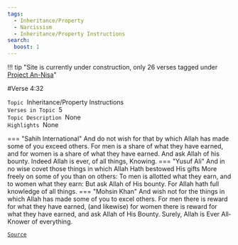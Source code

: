```yaml
---
tags:
  - Inheritance/Property
  - Narcissism
  - Inheritance/Property Instructions
search:
  boost: 1 
---
```

!!! tip "Site is currently under construction, only 26 verses tagged under [Project An-Nisa](/an-nisa)"

#Verse  4:32

`Topic`&nbsp; Inheritance/Property Instructions   
`Verses in Topic`&nbsp; 5  
`Topic Description`&nbsp; None    
`Highlights`&nbsp; None   

=== "Sahih International"
    And do not wish for that by which Allah has made some of you exceed others. For men is a share of what they have earned, and for women is a share of what they have earned. And ask Allah of his bounty. Indeed Allah is ever, of all things, Knowing.
=== "Yusuf Ali"
    And in no wise covet those things in which Allah Hath bestowed His gifts More freely on some of you than on others: To men is allotted what they earn, and to women what they earn: But ask Allah of His bounty. For Allah hath full knowledge of all things.
=== "Mohsin Khan"
    And wish not for the things in which Allah has made some of you to excel others. For men there is reward for what they have earned, (and likewise) for women there is reward for what they have earned, and ask Allah of His Bounty. Surely, Allah is Ever All­Knower of everything.

<a href="https://corpus.quran.com/translation.jsp?chapter= 4&verse=32" target="_blank">`Source`</a>

